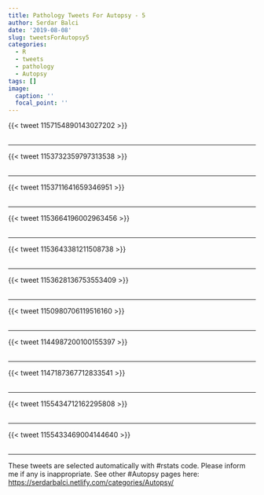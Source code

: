 ```yaml
---
title: Pathology Tweets For Autopsy - 5
author: Serdar Balci
date: '2019-08-08'
slug: tweetsForAutopsy5
categories:
  - R
  - tweets
  - pathology
  - Autopsy
tags: []
image:
  caption: ''
  focal_point: ''
---
```



{{< tweet 1157154890143027202 >}}
<br>
<br>
<hr>
{{< tweet 1153732359797313538 >}}
<br>
<br>
<hr>
{{< tweet 1153711641659346951 >}}
<br>
<br>
<hr>
{{< tweet 1153664196002963456 >}}
<br>
<br>
<hr>
{{< tweet 1153643381211508738 >}}
<br>
<br>
<hr>
{{< tweet 1153628136753553409 >}}
<br>
<br>
<hr>
{{< tweet 1150980706119516160 >}}
<br>
<br>
<hr>
{{< tweet 1144987200100155397 >}}
<br>
<br>
<hr>
{{< tweet 1147187367712833541 >}}
<br>
<br>
<hr>
{{< tweet 1155434712162295808 >}}
<br>
<br>
<hr>
{{< tweet 1155433469004144640 >}}
<br>
<br>
<hr>


These tweets are selected automatically with #rstats code. Please inform me if any is inappropriate.
See other #Autopsy pages here: https://serdarbalci.netlify.com/categories/Autopsy/

